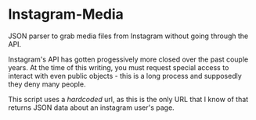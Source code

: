 # Instagram-Media
JSON parser to grab media files from Instagram without going through the API.

Instagram's API has gotten progessively more closed over the past couple years.
At the time of this writing, you must request special access to interact with even
public objects - this is a long process and supposedly they deny many people.

This script uses a <i>hardcoded</i> url, as this is the only URL that I know of
that returns JSON data about an instagram user's page.
